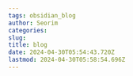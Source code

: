 ```yaml
---
tags: obsidian_blog
author: Seorim
categories: 
slug: 
title: blog
date: 2024-04-30T05:54:43.720Z
lastmod: 2024-04-30T05:58:54.696Z
---
```

